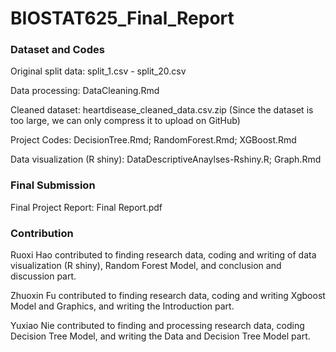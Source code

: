 # BIOSTAT625_Final_Report

### Dataset and Codes

Original split data: split_1.csv - split_20.csv

Data processing: DataCleaning.Rmd

Cleaned dataset: heartdisease_cleaned_data.csv.zip (Since the dataset is too large, we can only compress it to upload on GitHub)

Project Codes: DecisionTree.Rmd; RandomForest.Rmd; XGBoost.Rmd

Data visualization (R shiny): DataDescriptiveAnaylses-Rshiny.R; Graph.Rmd

### Final Submission

Final Project Report: Final Report.pdf

### Contribution
Ruoxi Hao contributed to finding research data, coding and writing of data visualization (R shiny), Random Forest Model, and conclusion and discussion part.

Zhuoxin Fu contributed to finding research data, coding and writing Xgboost Model and Graphics, and writing the Introduction part.

Yuxiao Nie contributed to finding and processing research data, coding Decision Tree Model, and writing the Data and Decision Tree Model part.

